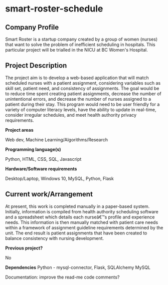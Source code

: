 # smart-roster-schedule

## Company Profile
Smart Roster is a startup company created by a group of women (nurses) that want to solve the problem of inefficient scheduling in hospitals. This particular project will be trialled in the NICU at BC Women's Hospital.


## Project Description
The project aim is to develop a web-based application that will match scheduled nurses with a patient assignment, considering variables such as skill set, patient need, and consistency of assignments. The goal would be to reduce time spent creating patient assignments, decrease the number of unintentional errors, and decrease the number of nurses assigned to a patient during their stay. This program would need to be user friendly for a variety of computer literacy levels, have the ability to update in real-time, consider irregular schedules, and meet health authority privacy requirements.


**Project areas**

Web dev, Machine Learning/Algorithms/Research


**Programming language(s)**

Python, HTML, CSS, SQL, Javascript


**Hardware/Software requirements**

Desktop/Laptop, Windows 10, MySQL, Python, Flask


## Current work/Arrangement
At present, this work is completed manually in a paper-based system. Initially, information is compiled from health authority scheduling software and a spreadsheet which details each nurseâ€™s profile and experience needs. This information is then manually matched with patient care needs within a framework of assignment guideline requirements determined by the unit. The end result is patient assignments that have been created to balance consistency with nursing development.

**Previous project?**

No

**Dependencies**
Python - mysql-connector, Flask, SQLAlchemy
MySQL

Documentation:
improve the read-me
code comments?
